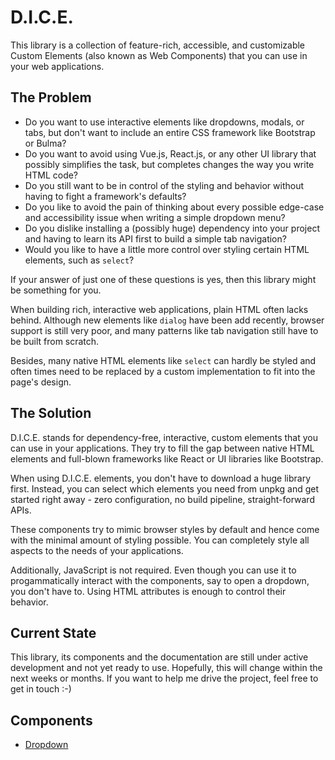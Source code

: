 # D.I.C.E.

This library is a collection of feature-rich, accessible, and customizable Custom Elements (also known as Web Components) that you can use in your web applications.

## The Problem

- Do you want to use interactive elements like dropdowns, modals, or tabs, but don't want to include an entire CSS framework like Bootstrap or Bulma?
- Do you want to avoid using Vue.js, React.js, or any other UI library that possibly simplifies the task, but completes changes the way you write HTML code?
- Do you still want to be in control of the styling and behavior without having to fight a framework's defaults?
- Do you like to avoid the pain of thinking about every possible edge-case and accessibility issue when writing a simple dropdown menu?
- Do you dislike installing a (possibly huge) dependency into your project and having to learn its API first to build a simple tab navigation?
- Would you like to have a little more control over styling certain HTML elements, such as `select`?

If your answer of just one of these questions is yes, then this library might be something for you.

When building rich, interactive web applications, plain HTML often lacks behind. Although new elements like `dialog` have been add recently, browser support is still very poor, and many patterns like tab navigation still have to be built from scratch.

Besides, many native HTML elements like `select` can hardly be styled and often times need to be replaced by a custom implementation to fit into the page's design.

## The Solution

D.I.C.E. stands for dependency-free, interactive, custom elements that you can use in your applications. They try to fill the gap between native HTML elements and full-blown frameworks like React or UI libraries like Bootstrap.

When using D.I.C.E. elements, you don't have to download a huge library first. Instead, you can select which elements you need from unpkg and get started right away - zero configuration, no build pipeline, straight-forward APIs.

These components try to mimic browser styles by default and hence come with the minimal amount of styling possible. You can completely style all aspects to the needs of your applications.

Additionally, JavaScript is not required. Even though you can use it to progammatically interact with the components, say to open a dropdown, you don't have to. Using HTML attributes is enough to control their behavior.

## Current State

This library, its components and the documentation are still under active development and not yet ready to use. Hopefully, this will change within the next weeks or months. If you want to help me drive the project, feel free to get in touch :-)

## Components

- [Dropdown](src/dropdown)
